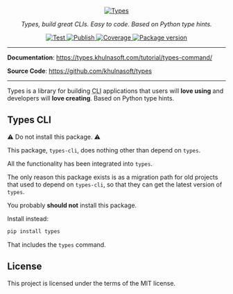 <p align="center">
  <a href="https://types.khulnasoft.com"><img src="https://types.khulnasoft.com/img/logo-margin/logo-margin-vector.svg" alt="Types"></a>
</p>
<p align="center">
    <em>Types, build great CLIs. Easy to code. Based on Python type hints.</em>
</p>
<p align="center">
<a href="https://github.com/khulnasoft/types/actions?query=workflow%3ATest" target="_blank">
    <img src="https://github.com/khulnasoft/types/workflows/Test/badge.svg" alt="Test">
</a>
<a href="https://github.com/khulnasoft/types/actions?query=workflow%3APublish" target="_blank">
    <img src="https://github.com/khulnasoft/types/workflows/Publish/badge.svg" alt="Publish">
</a>
<a href="https://coverage-badge.samuelcolvin.workers.dev/redirect/khulnasoft/types" target="_blank">
    <img src="https://coverage-badge.samuelcolvin.workers.dev/khulnasoft/types.svg" alt="Coverage">
<a href="https://pypi.org/project/types" target="_blank">
    <img src="https://img.shields.io/pypi/v/types?color=%2334D058&label=pypi%20package" alt="Package version">
</a>
</p>

---

**Documentation**: <a href="https://types.khulnasoft.com" target="_blank">https://types.khulnasoft.com/tutorial/types-command/</a>

**Source Code**: <a href="https://github.com/khulnasoft/types" target="_blank">https://github.com/khulnasoft/types</a>

---

Types is a library for building <abbr title="command line interface, programs executed from a terminal">CLI</abbr> applications that users will **love using** and developers will **love creating**. Based on Python type hints.

## Types CLI

⚠️ Do not install this package. ⚠️

This package, `types-cli`, does nothing other than depend on `types`.

All the functionality has been integrated into `types`.

The only reason this package exists is as a migration path for old projects that used to depend on `types-cli`, so that they can get the latest version of `types`.

You probably **should not** install this package.

Install instead:

```bash
pip install types
```

That includes the `types` command.

## License

This project is licensed under the terms of the MIT license.
